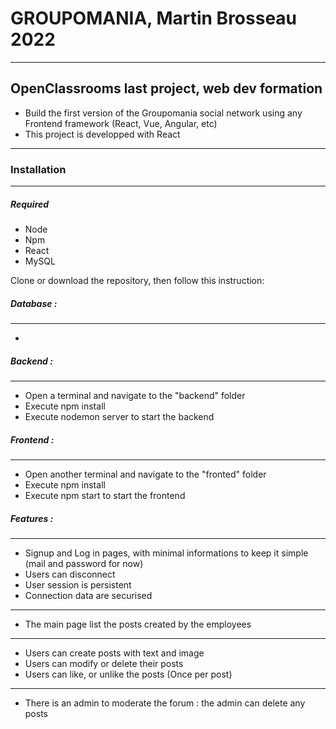 # GROUPOMANIA, Martin Brosseau 2022

---

## OpenClassrooms last project, web dev formation

- Build the first version of the Groupomania social network using any Frontend framework (React, Vue, Angular, etc)
- This project is developped with React

---

### Installation

---

##### Required

- Node
- Npm
- React
- MySQL

Clone or download the repository, then follow this instruction:

##### Database :

---

-

##### Backend :

---

- Open a terminal and navigate to the "backend" folder
- Execute npm install
- Execute nodemon server to start the backend

##### Frontend :

---

- Open another terminal and navigate to the "fronted" folder
- Execute npm install
- Execute npm start to start the frontend

##### Features :

---

- Signup and Log in pages, with minimal informations to keep it simple (mail and password for now)
- Users can disconnect
- User session is persistent
- Connection data are securised

---

- The main page list the posts created by the employees

---

- Users can create posts with text and image
- Users can modify or delete their posts
- Users can like, or unlike the posts (Once per post)

---

- There is an admin to moderate the forum : the admin can delete any posts
